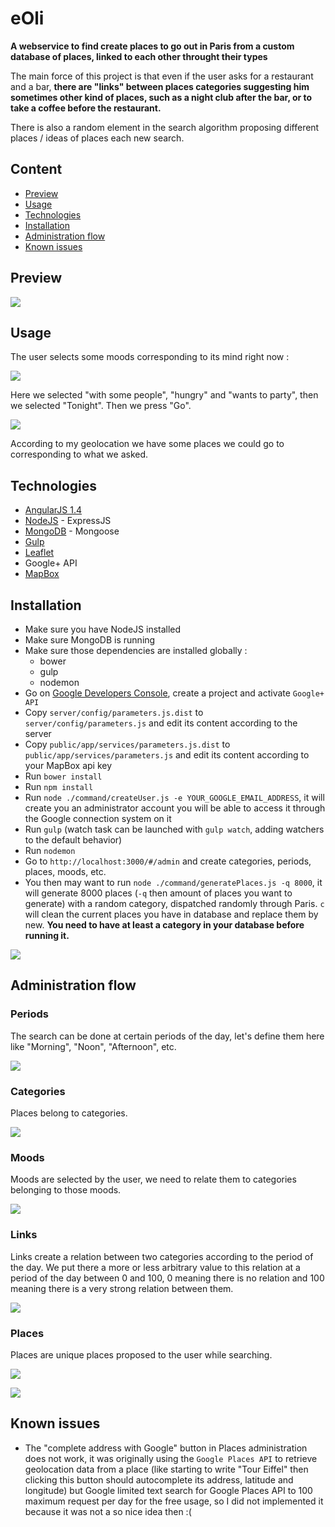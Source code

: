 # eOli
**A webservice to find create places to go out in Paris from a custom database of places, linked to each other throught their types**

The main force of this project is that even if the user asks for a restaurant and a bar, **there are "links" between places categories suggesting him sometimes other kind of places, such as a night club after the bar, or to take a coffee before the restaurant.**

There is also a random element in the search algorithm proposing different places / ideas of places each new search.

## Content

- [Preview](#preview)
- [Usage](#usage)
- [Technologies](#technologies)
- [Installation](#installation)
- [Administration flow](#administration-flow)
- [Known issues](#known-issues)

## Preview
![](https://cloud.githubusercontent.com/assets/4401230/8396311/2b360e40-1da1-11e5-857b-d28d9cc67beb.png)

## Usage
The user selects some moods corresponding to its mind right now :

![](https://cloud.githubusercontent.com/assets/4401230/8396322/61719c5e-1da1-11e5-9e39-89dafc8dcc1c.png)

Here we selected "with some people", "hungry" and "wants to party", then we selected "Tonight". Then we press "Go".

![](https://cloud.githubusercontent.com/assets/4401230/8396323/6373c8ba-1da1-11e5-905f-7296c875f77c.png)

According to my geolocation we have some places we could go to corresponding to what we asked.


## Technologies

- [AngularJS 1.4](https://angularjs.org/)
- [NodeJS](https://nodejs.org/) - ExpressJS
- [MongoDB](https://www.mongodb.org/) - Mongoose
- [Gulp](http://gulpjs.com/)
- [Leaflet](http://leafletjs.com)
- Google+ API
- [MapBox](https://www.mapbox.com/)

## Installation
- Make sure you have NodeJS installed
- Make sure MongoDB is running
- Make sure those dependencies are installed globally :
    - bower
    - gulp
    - nodemon
- Go on [Google Developers Console](https://console.developers.google.com/), create a project and activate `Google+ API`
- Copy `server/config/parameters.js.dist` to `server/config/parameters.js` and edit its content according to the server
- Copy `public/app/services/parameters.js.dist` to `public/app/services/parameters.js` and edit its content according to your MapBox api key
- Run `bower install`
- Run `npm install`
- Run `node ./command/createUser.js -e YOUR_GOOGLE_EMAIL_ADDRESS`, it will create you an administrator account you will be able to access it through the Google connection system on it
- Run `gulp` (watch task can be launched with `gulp watch`, adding watchers to the default behavior)
- Run `nodemon`
- Go to `http://localhost:3000/#/admin` and create categories, periods, places, moods, etc.
- You then may want to run `node ./command/generatePlaces.js -q 8000`, it will generate 8000 places (`-q` then amount of places you want to generate) with a random category, dispatched randomly through Paris. `c` will clean the current places you have in database and replace them by new. **You need to have at least a category in your database before running it.**

![](https://cloud.githubusercontent.com/assets/4401230/8396314/3b1718f4-1da1-11e5-9d9c-7ed78dc5fbc2.png)

## Administration flow
### Periods
The search can be done at certain periods of the day, let's define them here like "Morning", "Noon", "Afternoon", etc.

![](https://cloud.githubusercontent.com/assets/4401230/8396359/43fe9ee6-1da2-11e5-87ce-352903fa64a3.png)

### Categories
Places belong to categories.

![](https://cloud.githubusercontent.com/assets/4401230/8396353/3ef1ca9a-1da2-11e5-913c-b0488c6e9288.png)

### Moods
Moods are selected by the user, we need to relate them to categories belonging to those moods.

![](https://cloud.githubusercontent.com/assets/4401230/8396357/42d53dae-1da2-11e5-871e-d79c1f8fe21c.png)

### Links
Links create a relation between two categories according to the period of the day. We put there a more or less arbitrary value to this relation at a period of the day between 0 and 100, 0 meaning there is no relation and 100 meaning there is a very strong relation between them. 

![](https://cloud.githubusercontent.com/assets/4401230/8396356/415d3f8a-1da2-11e5-959d-4567339732af.png)

### Places
Places are unique places proposed to the user while searching.

![](https://cloud.githubusercontent.com/assets/4401230/8396361/465165ca-1da2-11e5-8d4b-113a80e7ea8d.png)

![](https://cloud.githubusercontent.com/assets/4401230/8396360/451a77e6-1da2-11e5-961e-647b483419b3.png)

## Known issues
- The "complete address with Google" button in Places administration does not work, it was originally using the `Google Places API` to retrieve geolocation data from a place (like starting to write "Tour Eiffel" then clicking this button should autocomplete its address, latitude and longitude) but Google limited text search for Google Places API to 100 maximum request per day for the free usage, so I did not implemented it because it was not a so nice idea then :(

